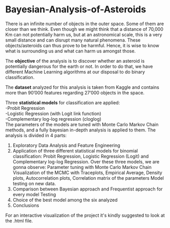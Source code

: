 # Bayesian-Analysis-of-Asteroids

There is an infinite number of objects in the outer space. Some of them are closer than we think. Even though we might think that a distance of 70,000 Km can not potentially harm us, but at an astronomical scale, this is a very small distance and can disrupt many natural phenomena.
These objects/asteroids can thus prove to be harmful. Hence, it is wise to know what is surrounding us and what can harm us amongst those.

The **objective** of the analysis is to discover whether an asteroid is potentially dangerous for the earth or not.
In order to do that, we have different Machine Learning algorithms at our disposal to do binary classification.

The **dataset** analyzed for this analysis is taken from Kaggle and contains more than 90’000 features regarding 27’000 objects in the space.

Three **statistical models** for classification are applied: \
-Probit Regression \
-Logistic Regression (with Logit link function) \
-Complementary log-log regression (cloglog) \
The parameters of the models are tuned with Monte Carlo Markov Chain methods, and a fully bayesian in-depth analysis is applied to them. The analysis is divided in 4 parts:
1. Exploratory Data Analysis and Feature Engineering
2. Application of three different statistical models for binomial classification: Probit Regression, Logistic Regression (Logit) and Complementary
log-log Regression. Over these three models, we are gonna observe:
Parameter tuning with Monte Carlo Markov Chain
Visualization of the MCMC with Traceplots, Empirical Average, Density plots, Autocorrelation plots, Correlation matrix of the parameters Model testing on new data.
3. Comparison between Bayesian approach and Frequentist approach for every model
Testing
4. Choice of the best model among the six analyzed
5. Conclusions

For an interactive visualization of the project it's kindly suggested to look at the .html file.
